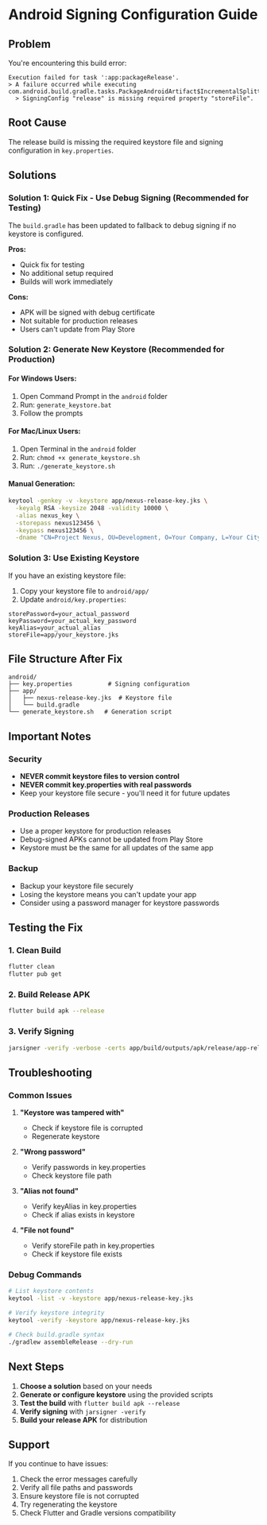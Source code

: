 # Android Signing Configuration Guide

## Problem
You're encountering this build error:
```
Execution failed for task ':app:packageRelease'.
> A failure occurred while executing com.android.build.gradle.tasks.PackageAndroidArtifact$IncrementalSplitterRunnable
  > SigningConfig "release" is missing required property "storeFile".
```

## Root Cause
The release build is missing the required keystore file and signing configuration in `key.properties`.

## Solutions

### Solution 1: Quick Fix - Use Debug Signing (Recommended for Testing)
The `build.gradle` has been updated to fallback to debug signing if no keystore is configured.

**Pros:**
- Quick fix for testing
- No additional setup required
- Builds will work immediately

**Cons:**
- APK will be signed with debug certificate
- Not suitable for production releases
- Users can't update from Play Store

### Solution 2: Generate New Keystore (Recommended for Production)

#### For Windows Users:
1. Open Command Prompt in the `android` folder
2. Run: `generate_keystore.bat`
3. Follow the prompts

#### For Mac/Linux Users:
1. Open Terminal in the `android` folder
2. Run: `chmod +x generate_keystore.sh`
3. Run: `./generate_keystore.sh`

#### Manual Generation:
```bash
keytool -genkey -v -keystore app/nexus-release-key.jks \
  -keyalg RSA -keysize 2048 -validity 10000 \
  -alias nexus_key \
  -storepass nexus123456 \
  -keypass nexus123456 \
  -dname "CN=Project Nexus, OU=Development, O=Your Company, L=Your City, S=Your State, C=Your Country"
```

### Solution 3: Use Existing Keystore
If you have an existing keystore file:

1. Copy your keystore file to `android/app/`
2. Update `android/key.properties`:
```properties
storePassword=your_actual_password
keyPassword=your_actual_key_password
keyAlias=your_actual_alias
storeFile=app/your_keystore.jks
```

## File Structure After Fix
```
android/
├── key.properties          # Signing configuration
├── app/
│   ├── nexus-release-key.jks  # Keystore file
│   └── build.gradle
└── generate_keystore.sh   # Generation script
```

## Important Notes

### Security
- **NEVER commit keystore files to version control**
- **NEVER commit key.properties with real passwords**
- Keep your keystore file secure - you'll need it for future updates

### Production Releases
- Use a proper keystore for production releases
- Debug-signed APKs cannot be updated from Play Store
- Keystore must be the same for all updates of the same app

### Backup
- Backup your keystore file securely
- Losing the keystore means you can't update your app
- Consider using a password manager for keystore passwords

## Testing the Fix

### 1. Clean Build
```bash
flutter clean
flutter pub get
```

### 2. Build Release APK
```bash
flutter build apk --release
```

### 3. Verify Signing
```bash
jarsigner -verify -verbose -certs app/build/outputs/apk/release/app-release.apk
```

## Troubleshooting

### Common Issues

1. **"Keystore was tampered with"**
   - Check if keystore file is corrupted
   - Regenerate keystore

2. **"Wrong password"**
   - Verify passwords in key.properties
   - Check keystore file path

3. **"Alias not found"**
   - Verify keyAlias in key.properties
   - Check if alias exists in keystore

4. **"File not found"**
   - Verify storeFile path in key.properties
   - Check if keystore file exists

### Debug Commands

```bash
# List keystore contents
keytool -list -v -keystore app/nexus-release-key.jks

# Verify keystore integrity
keytool -verify -keystore app/nexus-release-key.jks

# Check build.gradle syntax
./gradlew assembleRelease --dry-run
```

## Next Steps

1. **Choose a solution** based on your needs
2. **Generate or configure keystore** using the provided scripts
3. **Test the build** with `flutter build apk --release`
4. **Verify signing** with `jarsigner -verify`
5. **Build your release APK** for distribution

## Support

If you continue to have issues:
1. Check the error messages carefully
2. Verify all file paths and passwords
3. Ensure keystore file is not corrupted
4. Try regenerating the keystore
5. Check Flutter and Gradle versions compatibility
